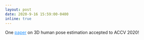 ```yaml
---
layout: post
date: 2020-9-16 15:59:00-0400
inline: true
---
```


One <a href="https://arxiv.org/abs/2008.03789" style="color: DodgerBlue">paper</a> on 3D human pose estimation accepted to ACCV 2020!
